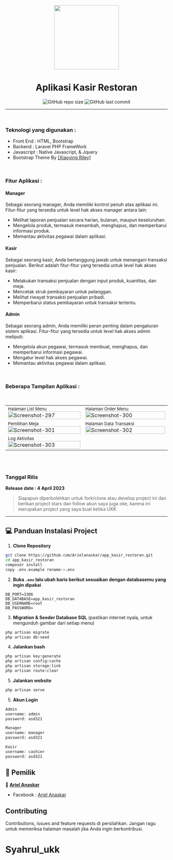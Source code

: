 <p align="center">
<img src="https://i.ibb.co/Ps2bhfH/logo5.png" width="200px">
</p>

<h1 align="center">Aplikasi Kasir Restoran</h1>

<span align="center">
    
![GitHub repo size](https://img.shields.io/github/repo-size/Arielanaskar/app_kasir_restoran)
![GitHub last commit](https://img.shields.io/github/last-commit/Arielanaskar/app_kasir_restoran)
    
</span>

<hr/>
<br/>
<h3>Teknologi yang digunakan :</h3>
<ul>
<li>Front End : HTML, Bootstrap</li>
<li>Backend : Laravel PHP FrameWork</li>
<li>Javascript : Native Javascript, & Jquery</li>
<li>Bootstrap Theme By <a href='https://themes.3rdwavemedia.com/'>[Xiaoying Riley]</a></li>
</ul>
<br/>
<h3>Fitur Aplikasi :</h3>
<h4>Manager</h4>
  <p>Sebagai seorang manager, Anda memiliki kontrol penuh atas aplikasi ini. Fitur-fitur yang tersedia untuk level hak akses manager antara lain:</p>
  <ul>
    <li>Melihat laporan penjualan secara harian, bulanan, maupun keseluruhan.</li>
    <li>Mengelola produk, termasuk menambah, menghapus, dan memperbarui informasi produk.</li>
    <li>Memantau aktivitas pegawai dalam aplikasi.</li>
  </ul>

  <h4>Kasir</h4>
  <p>Sebagai seorang kasir, Anda bertanggung jawab untuk menangani transaksi penjualan. Berikut adalah fitur-fitur yang tersedia untuk level hak akses kasir:</p>
  <ul>
    <li>Melakukan transaksi penjualan dengan input produk, kuantitas, dan meja.</li>
    <li>Mencetak struk pembayaran untuk pelanggan.</li>
    <li>Melihat riwayat transaksi penjualan pribadi.</li>
    <li>Memperbarui status pembayaran untuk transaksi tertentu.</li>
  </ul>

  <h4>Admin</h4>
  <p>Sebagai seorang admin, Anda memiliki peran penting dalam pengaturan sistem aplikasi. Fitur-fitur yang tersedia untuk level hak akses admin meliputi:</p>
  <ul>
    <li>Mengelola akun pegawai, termasuk membuat, menghapus, dan memperbarui informasi pegawai.</li>
    <li>Mengatur level hak akses pegawai.</li>
    <li>Memantau aktivitas pegawai dalam aplikasi.</li>
  </ul>
<br>
<h3> Beberapa Tampilan Aplikasi :</h3>
<br>
<table>
<tr>
    <td>
    <small>Halaman List Menu</small>
        <img src="https://i.ibb.co/JrcCyRc/Screenshot-297.png" alt="Screenshot-297" width="100%" border="0">
    </td>
    <td>
    <small>Halaman Order Menu</small>
        <img src="https://i.ibb.co/PTKJzLz/Screenshot-300.png" alt="Screenshot-300" width="100%" border="0">   
    </td>
</tr>
<tr>
    <td>
        <small>Pemilihan Meja</small>
        <img src="https://i.ibb.co/dkXqfxR/Screenshot-301.png" alt="Screenshot-301" width="100%" border="0">
    </td>
     <td>
        <small>Halaman Data Transaksi</small>
        <img src="https://i.ibb.co/TgQB2wR/Screenshot-302.png" alt="Screenshot-302" width="100%" border="0">
    </td>
</tr>
<tr>
    <td>
        <small>Log Aktivitas</small>
        <img src="https://i.ibb.co/Ws487dK/Screenshot-303.png" alt="Screenshot-303" width="100%" border="0">
    </td>
</tr>   
</table> 
<br><br>

### <p>Tanggal Rilis</p>
**Release date : 4 April 2023**
> Siapapun diperbolehkan untuk fork/clone atau develop project ini dan berikan project stars dan follow akun saya juga oke, karena ini merupakan project yang saya buat ketika UKK

------------
## 💻 Panduan Instalasi Project

1. **Clone Repository**
```bash
git clone https://github.com/Arielanaskar/app_kasir_restoran.git
cd app_kasir_restoran
composer install
copy .env.example rename->.env
```
2. **Buka ```.env``` lalu ubah baris berikut sesuaikan dengan databasemu yang ingin dipakai**
```
DB_PORT=3306
DB_DATABASE=app_kasir_restoran
DB_USERNAME=root
DB_PASSWORD=
```

3. **Migration & Seeder Database SQL** (pastikan internet nyala, untuk mengunduh gambar dari setiap menu)
```bash
php artisan migrate
php artisan db:seed
```

4. **Jalankan bash**
```bash
php artisan key:generate
php artisan config:cache
php artisan storage:link
php artisan route:clear
```

5. **Jalankan website**
```bash
php artisan serve
```

5. **Akun Login**
```bash
Admin
username: admin
password: asd321 

Manager
username: manager 
password: asd321

Kasir
username: cashier
password: asd321 
```

## 🧑 Pemilik

👤  <a href="https://www.instagram.com/arilanaskar_/"> **Ariel Anaskar**</a>
- Facebook : <a href="https://web.facebook.com/ariel.anaskar.95"> Ariel Anaskar</a>

## Contributing
Contributions, issues and feature requests di persilahkan.
Jangan ragu untuk memeriksa halaman masalah jika Anda ingin berkontribusi.
# Syahrul_ukk
